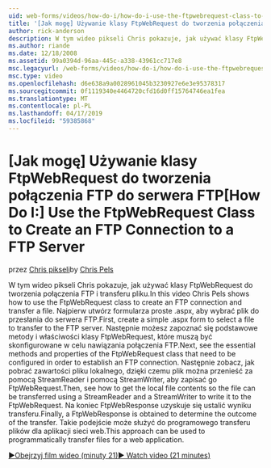 ```yaml
---
uid: web-forms/videos/how-do-i/how-do-i-use-the-ftpwebrequest-class-to-create-an-ftp-connection-to-a-ftp-server
title: '[Jak mogę] Używanie klasy FtpWebRequest do tworzenia połączenia FTP z serwerem FTP | Dokumentacja firmy Microsoft'
author: rick-anderson
description: W tym wideo pikseli Chris pokazuje, jak używać klasy FtpWebRequest do tworzenia połączenia FTP i transferu pliku. Najpierw utwórz .aspx prosty formularz do ybierz...
ms.author: riande
ms.date: 12/18/2008
ms.assetid: 99a0394d-96aa-445c-a338-43961cc717e8
msc.legacyurl: /web-forms/videos/how-do-i/how-do-i-use-the-ftpwebrequest-class-to-create-an-ftp-connection-to-a-ftp-server
msc.type: video
ms.openlocfilehash: d6e638a9a0028961045b3230927e6e3e95378317
ms.sourcegitcommit: 0f1119340e4464720cfd16d0ff15764746ea1fea
ms.translationtype: MT
ms.contentlocale: pl-PL
ms.lasthandoff: 04/17/2019
ms.locfileid: "59385868"
---
```

# <a name="how-do-i-use-the-ftpwebrequest-class-to-create-an-ftp-connection-to-a-ftp-server"></a><span data-ttu-id="74ced-104">[Jak mogę] Używanie klasy FtpWebRequest do tworzenia połączenia FTP do serwera FTP</span><span class="sxs-lookup"><span data-stu-id="74ced-104">[How Do I:] Use the FtpWebRequest Class to Create an FTP Connection to a FTP Server</span></span>

<span data-ttu-id="74ced-105">przez [Chris pikseli](https://twitter.com/chrispels)</span><span class="sxs-lookup"><span data-stu-id="74ced-105">by [Chris Pels](https://twitter.com/chrispels)</span></span>

<span data-ttu-id="74ced-106">W tym wideo pikseli Chris pokazuje, jak używać klasy FtpWebRequest do tworzenia połączenia FTP i transferu pliku.</span><span class="sxs-lookup"><span data-stu-id="74ced-106">In this video Chris Pels shows how to use the FtpWebRequest class to create an FTP connection and transfer a file.</span></span> <span data-ttu-id="74ced-107">Najpierw utwórz formularza proste .aspx, aby wybrać plik do przesłania do serwera FTP.</span><span class="sxs-lookup"><span data-stu-id="74ced-107">First, create a simple .aspx form to select a file to transfer to the FTP server.</span></span> <span data-ttu-id="74ced-108">Następnie możesz zapoznać się podstawowe metody i właściwości klasy FtpWebRequest, które muszą być skonfigurowane w celu nawiązania połączenia FTP.</span><span class="sxs-lookup"><span data-stu-id="74ced-108">Next, see the essential methods and properties of the FtpWebRequest class that need to be configured in order to establish an FTP connection.</span></span> <span data-ttu-id="74ced-109">Następnie zobacz, jak pobrać zawartości pliku lokalnego, dzięki czemu plik można przenieść za pomocą StreamReader i pomocą StreamWriter, aby zapisać go FtpWebRequest.</span><span class="sxs-lookup"><span data-stu-id="74ced-109">Then, see how to get the local file contents so the file can be transferred using a StreamReader and a StreamWriter to write it to the FtpWebRequest.</span></span> <span data-ttu-id="74ced-110">Na koniec FtpWebResponse uzyskuje się ustalić wyniku transferu.</span><span class="sxs-lookup"><span data-stu-id="74ced-110">Finally, a FtpWebResponse is obtained to determine the outcome of the transfer.</span></span> <span data-ttu-id="74ced-111">Takie podejście może służyć do programowego transferu plików dla aplikacji sieci web.</span><span class="sxs-lookup"><span data-stu-id="74ced-111">This approach can be used to programmatically transfer files for a web application.</span></span>

[<span data-ttu-id="74ced-112">&#9654;Obejrzyj film wideo (minuty 21)</span><span class="sxs-lookup"><span data-stu-id="74ced-112">&#9654; Watch video (21 minutes)</span></span>](https://channel9.msdn.com/Blogs/ASP-NET-Site-Videos/how-do-i-use-the-ftpwebrequest-class-to-create-an-ftp-connection-to-a-ftp-server)
